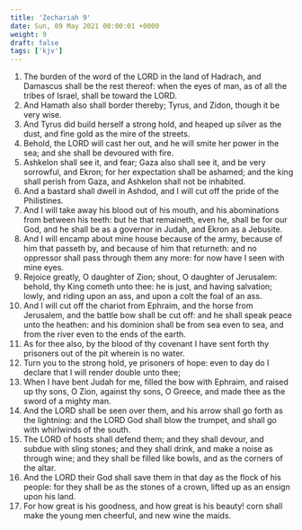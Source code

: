 ```yaml
---
title: 'Zechariah 9'
date: Sun, 09 May 2021 00:00:01 +0000
weight: 9
draft: false
tags: ['kjv'] 
---
```


1. The burden of the word of the LORD in the land of Hadrach, and Damascus shall be the rest thereof: when the eyes of man, as of all the tribes of Israel, shall be toward the LORD.
2. And Hamath also shall border thereby; Tyrus, and Zidon, though it be very wise.
3. And Tyrus did build herself a strong hold, and heaped up silver as the dust, and fine gold as the mire of the streets.
4. Behold, the LORD will cast her out, and he will smite her power in the sea; and she shall be devoured with fire.
5. Ashkelon shall see it, and fear; Gaza also shall see it, and be very sorrowful, and Ekron; for her expectation shall be ashamed; and the king shall perish from Gaza, and Ashkelon shall not be inhabited.
6. And a bastard shall dwell in Ashdod, and I will cut off the pride of the Philistines.
7. And I will take away his blood out of his mouth, and his abominations from between his teeth: but he that remaineth, even he, shall be for our God, and he shall be as a governor in Judah, and Ekron as a Jebusite.
8. And I will encamp about mine house because of the army, because of him that passeth by, and because of him that returneth: and no oppressor shall pass through them any more: for now have I seen with mine eyes.
9. Rejoice greatly, O daughter of Zion; shout, O daughter of Jerusalem: behold, thy King cometh unto thee: he is just, and having salvation; lowly, and riding upon an ass, and upon a colt the foal of an ass.
10. And I will cut off the chariot from Ephraim, and the horse from Jerusalem, and the battle bow shall be cut off: and he shall speak peace unto the heathen: and his dominion shall be from sea even to sea, and from the river even to the ends of the earth.
11. As for thee also, by the blood of thy covenant I have sent forth thy prisoners out of the pit wherein is no water.
12. Turn you to the strong hold, ye prisoners of hope: even to day do I declare that I will render double unto thee;
13. When I have bent Judah for me, filled the bow with Ephraim, and raised up thy sons, O Zion, against thy sons, O Greece, and made thee as the sword of a mighty man.
14. And the LORD shall be seen over them, and his arrow shall go forth as the lightning: and the LORD God shall blow the trumpet, and shall go with whirlwinds of the south.
15. The LORD of hosts shall defend them; and they shall devour, and subdue with sling stones; and they shall drink, and make a noise as through wine; and they shall be filled like bowls, and as the corners of the altar.
16. And the LORD their God shall save them in that day as the flock of his people: for they shall be as the stones of a crown, lifted up as an ensign upon his land.
17. For how great is his goodness, and how great is his beauty! corn shall make the young men cheerful, and new wine the maids.
